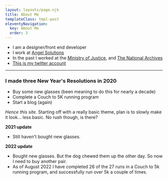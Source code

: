```yaml
---
layout: layouts/page.njk
title: About Me
templateClass: tmpl-post
eleventyNavigation:
  key: About Me
  order: 3
---
```


* I am a designer/front end developer
* I work at [Angel Solutions](http://www.angelsolutions.co.uk)
* In the past I worked at the [Ministry of Justice](https://mojdigital.blog.gov.uk/), and [The National Archives](https://nationalarchives.gov.uk)
* [This is my twitter account](https://twitter.com/hiccup)
- - - 

### I made three New Year's Resolutions in 2020

* Buy some new glasses (been meaning to do this for nearly a decade)
* Complete a Couch to 5K running program
* Start a blog (again)

*Hence this site.* Starting off with a really basic theme, plan is to slowly make it look... less basic. No rush though, is there?

**2021 update**
* <span class="text_small">Still haven't bought new glasses.</span>

**2022 update**
* <span class="text_small">Bought new glasses. But the dog chewed them up the other day. So now I need to buy another pair.</span>
* <span class="text_small">As of August 2022 I have completed 26 of the 27 runs in a Couch to 5k running program, and successfully run over 5k a couple of times.</span>
